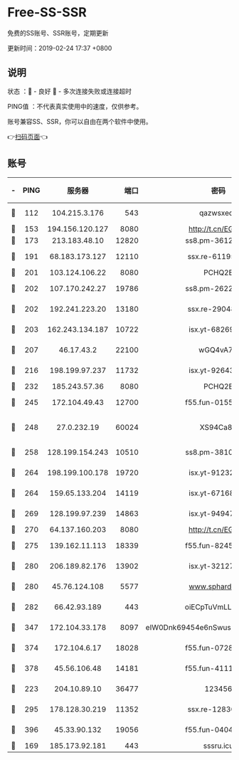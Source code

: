 # Free-SS-SSR

免费的SS账号、SSR账号，定期更新

更新时间：2019-02-24 17:37 +0800

## 说明

状态     ：🙂 - 良好 🙁 - 多次连接失败或连接超时

PING值   ：不代表真实使用中的速度，仅供参考。

账号兼容SS、SSR，你可以自由在两个软件中使用。

👉[扫码页面](https://liesauer.github.io/free-ss-ssr.github.io/)👈

## 账号

|-|PING|服务器|端口|密码|加密方式|区域|
|:----:|:----:|:-----:|-----:|:----:|:----:|:----:|
|🙂|112|104.215.3.176|543|qazwsxedc|aes-256-gcm|JP|
|🙂|153|194.156.120.127|8080|http://t.cn/EGJIyrl|rc4-md5|RU|
|🙂|173|213.183.48.10|12820|ss8.pm-36124269|rc4-md5|RU|
|🙂|191|68.183.173.127|12110|ssx.re-61195437|aes-256-cfb|US|
|🙂|201|103.124.106.22|8080|PCHQ2E|rc4-md5|US|
|🙂|202|107.170.242.27|19786|ss8.pm-26221677|aes-256-cfb|US|
|🙂|202|192.241.223.20|13180|ssx.re-29048876|aes-256-cfb|US|
|🙂|203|162.243.134.187|10722|isx.yt-68269758|aes-256-cfb|US|
|🙂|207|46.17.43.2|22100|wGQ4vA7D|aes-256-gcm|RU|
|🙂|216|198.199.97.237|11732|isx.yt-92643229|aes-256-cfb|US|
|🙂|232|185.243.57.36|8080|PCHQ2E|rc4-md5|US|
|🙂|245|172.104.49.43|12700|f55.fun-01558008|aes-256-cfb|SG|
|🙂|248|27.0.232.19|60024|XS94Ca8K|xchacha20-ietf-poly1305|HK|
|🙂|258|128.199.154.243|10510|ss8.pm-38103435|aes-256-cfb|SG|
|🙂|264|198.199.100.178|19720|isx.yt-91232845|aes-256-cfb|US|
|🙂|264|159.65.133.204|14119|isx.yt-67168990|aes-256-cfb|SG|
|🙂|269|128.199.97.239|14863|isx.yt-94947792|aes-256-cfb|SG|
|🙂|270|64.137.160.203|8080|http://t.cn/EGJIyrl|rc4-md5|CA|
|🙂|275|139.162.11.113|18339|f55.fun-82455292|aes-256-cfb|SG|
|🙂|280|206.189.82.176|13902|isx.yt-32127764|aes-256-cfb|SG|
|🙂|280|45.76.124.108|5577|www.sphard.com|aes-256-cfb|AU|
|🙂|282|66.42.93.189|443|oiECpTuVmLLxk4Ts|aes-256-cfb|US|
|🙂|347|172.104.33.178|8097|eIW0Dnk69454e6nSwuspv9DmS201tQ0D|aes-256-cfb|SG|
|🙂|374|172.104.6.17|18028|f55.fun-07282375|aes-256-cfb|US|
|🙂|378|45.56.106.48|14181|f55.fun-41115808|aes-256-cfb|US|
|🙂|223|204.10.89.10|36477|123456|aes-256-cfb|US|
|🙂|295|178.128.30.219|11352|ssx.re-12830848|aes-256-cfb|SG|
|🙂|396|45.33.90.132|19056|f55.fun-04047720|aes-256-cfb|US|
|🙁|169|185.173.92.181|443|sssru.icu|rc4-md5|RU|
